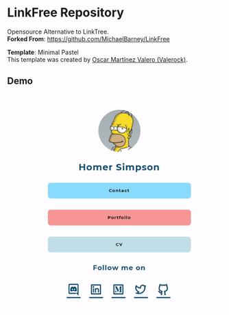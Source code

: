 # LinkFree Repository

Opensource Alternative to LinkTree.  
**Forked From**: https://github.com/MichaelBarney/LinkFree

**Template**: Minimal Pastel  
This template was created by [Oscar Martínez Valero (Valerock)](https://linktr.ee/oscarvalerock "Oscar Martínez Valero (Valerock)").

## Demo

![Template](./Minimal%20Pastel%20Preview.gif)
